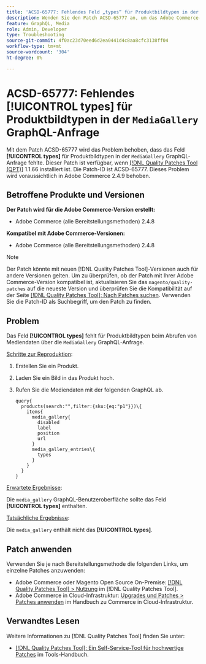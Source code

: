 ```yaml
---
title: 'ACSD-65777: Fehlendes Feld „types“ für Produktbildtypen in der GraphQL-Anfrage „MediaGallery“'
description: Wenden Sie den Patch ACSD-65777 an, um das Adobe Commerce-Problem zu beheben, bei dem das Feld „types“ für Produktbildtypen in der GraphQL-Anfrage „MediaGallery“ fehlte.
feature: GraphQL, Media
role: Admin, Developer
type: Troubleshooting
source-git-commit: 4f0ac23d70eed6d2ea0441d4c8aa8cfc3138ff04
workflow-type: tm+mt
source-wordcount: '304'
ht-degree: 0%

---
```



# ACSD-65777: Fehlendes **[!UICONTROL types]** für Produktbildtypen in der `MediaGallery` GraphQL-Anfrage

Mit dem Patch ACSD-65777 wird das Problem behoben, dass das Feld **[!UICONTROL types]** für Produktbildtypen in der `MediaGallery` GraphQL-Anfrage fehlte. Dieser Patch ist verfügbar, wenn [[!DNL Quality Patches Tool (QPT)]](/help/tools/quality-patches-tool/quality-patches-tool-to-self-serve-quality-patches.md) 1.1.66 installiert ist. Die Patch-ID ist ACSD-65777. Dieses Problem wird voraussichtlich in Adobe Commerce 2.4.9 behoben.

## Betroffene Produkte und Versionen

**Der Patch wird für die Adobe Commerce-Version erstellt:**

* Adobe Commerce (alle Bereitstellungsmethoden) 2.4.8

**Kompatibel mit Adobe Commerce-Versionen:**

* Adobe Commerce (alle Bereitstellungsmethoden) 2.4.8

>[!NOTE]
>
>Der Patch könnte mit neuen [!DNL Quality Patches Tool]-Versionen auch für andere Versionen gelten. Um zu überprüfen, ob der Patch mit Ihrer Adobe Commerce-Version kompatibel ist, aktualisieren Sie das `magento/quality-patches` auf die neueste Version und überprüfen Sie die Kompatibilität auf der Seite [[!DNL Quality Patches Tool]: Nach Patches suchen](https://experienceleague.adobe.com/tools/commerce-quality-patches/index.html). Verwenden Sie die Patch-ID als Suchbegriff, um den Patch zu finden.

## Problem

Das Feld **[!UICONTROL types]** fehlt für Produktbildtypen beim Abrufen von Mediendaten über die `MediaGallery` GraphQL-Anfrage.

<u>Schritte zur Reproduktion</u>:

1. Erstellen Sie ein Produkt.
1. Laden Sie ein Bild in das Produkt hoch.
1. Rufen Sie die Mediendaten mit der folgenden GraphQL ab.

   ```
   query{
     products(search:"",filter:{sku:{eq:"p1"}})\{
       items{
         media_gallery{
           disabled
           label
           position
           url
         }
         media_gallery_entries\{
           types
         }
       }
     }
   }
   ```

<u>Erwartete Ergebnisse</u>:

Die `media_gallery` GraphQL-Benutzeroberfläche sollte das Feld **[!UICONTROL types]** enthalten.

<u>Tatsächliche Ergebnisse</u>:

Die `media_gallery` enthält nicht das **[!UICONTROL types]**.

## Patch anwenden

Verwenden Sie je nach Bereitstellungsmethode die folgenden Links, um einzelne Patches anzuwenden:

* Adobe Commerce oder Magento Open Source On-Premise: [[!DNL Quality Patches Tool] > Nutzung](/help/tools/quality-patches-tool/usage.md) im [!DNL Quality Patches Tool].
* Adobe Commerce in Cloud-Infrastruktur: [Upgrades und Patches > Patches anwenden](https://experienceleague.adobe.com/docs/commerce-cloud-service/user-guide/develop/upgrade/apply-patches.html) im Handbuch zu Commerce in Cloud-Infrastruktur.

## Verwandtes Lesen

Weitere Informationen zu [!DNL Quality Patches Tool] finden Sie unter:

* [[!DNL Quality Patches Tool]: Ein Self-Service-Tool für hochwertige Patches](/help/tools/quality-patches-tool/quality-patches-tool-to-self-serve-quality-patches.md) im Tools-Handbuch.
